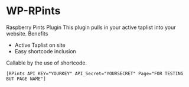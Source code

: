 # WP-RPints
Raspberry Pints Plugin
This plugin pulls in your active taplist into your website.
Benefits
- Active Taplist on site
- Easy shortcode inclusion


Callable by the use of shortcode.

```
[RPints API_KEY="YOURKEY" API_Secret="YOURSECRET" Page="FOR TESTING BUT PAGE NAME"]
```
